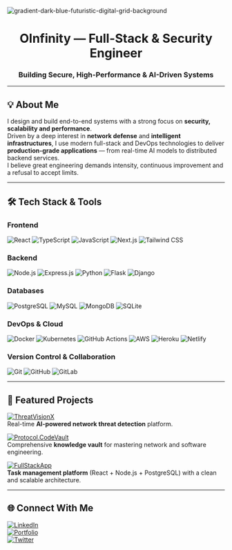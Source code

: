 <!-- Profile Banner -->
![gradient-dark-blue-futuristic-digital-grid-background](https://github.com/user-attachments/assets/115d9efb-fbb4-4ec0-81e2-755deac87501)

<h1 align="center">OInfinity — Full-Stack & Security Engineer</h1>
<h3 align="center">Building Secure, High-Performance & AI-Driven Systems</h3>

---

## 💡 About Me

I design and build end-to-end systems with a strong focus on **security, scalability and performance**.  
Driven by a deep interest in **network defense** and **intelligent infrastructures**, I use modern full-stack and DevOps technologies to deliver **production-grade applications** — from real-time AI models to distributed backend services.  
I believe great engineering demands intensity, continuous improvement and a refusal to accept limits.

---

## 🛠 Tech Stack & Tools

### **Frontend**
![React](https://img.shields.io/badge/React-20232A?style=for-the-badge&logo=react&logoColor=61DAFB)
![TypeScript](https://img.shields.io/badge/TypeScript-007ACC?style=for-the-badge&logo=typescript&logoColor=white)
![JavaScript](https://img.shields.io/badge/JavaScript-F7DF1E?style=for-the-badge&logo=javascript&logoColor=black)
![Next.js](https://img.shields.io/badge/Next.js-000000?style=for-the-badge&logo=next.js&logoColor=white)
![Tailwind CSS](https://img.shields.io/badge/Tailwind_CSS-06B6D4?style=for-the-badge&logo=tailwind-css&logoColor=white)

### **Backend**
![Node.js](https://img.shields.io/badge/Node.js-43853D?style=for-the-badge&logo=node.js&logoColor=white)
![Express.js](https://img.shields.io/badge/Express.js-404D59?style=for-the-badge)
![Python](https://img.shields.io/badge/Python-3776AB?style=for-the-badge&logo=python&logoColor=white)
![Flask](https://img.shields.io/badge/Flask-000000?style=for-the-badge&logo=flask&logoColor=white)
![Django](https://img.shields.io/badge/Django-092E20?style=for-the-badge&logo=django&logoColor=white)

### **Databases**
![PostgreSQL](https://img.shields.io/badge/PostgreSQL-316192?style=for-the-badge&logo=postgresql&logoColor=white)
![MySQL](https://img.shields.io/badge/MySQL-005C84?style=for-the-badge&logo=mysql&logoColor=white)
![MongoDB](https://img.shields.io/badge/MongoDB-4EA94B?style=for-the-badge&logo=mongodb&logoColor=white)
![SQLite](https://img.shields.io/badge/SQLite-07405E?style=for-the-badge&logo=sqlite&logoColor=white)

### **DevOps & Cloud**
![Docker](https://img.shields.io/badge/Docker-2496ED?style=for-the-badge&logo=docker&logoColor=white)
![Kubernetes](https://img.shields.io/badge/Kubernetes-326CE5?style=for-the-badge&logo=kubernetes&logoColor=white)
![GitHub Actions](https://img.shields.io/badge/GitHub_Actions-2088FF?style=for-the-badge&logo=github-actions&logoColor=white)
![AWS](https://img.shields.io/badge/AWS-232F3E?style=for-the-badge&logo=amazon-aws&logoColor=white)
![Heroku](https://img.shields.io/badge/Heroku-430098?style=for-the-badge&logo=heroku&logoColor=white)
![Netlify](https://img.shields.io/badge/Netlify-00C7B7?style=for-the-badge&logo=netlify&logoColor=white)

### **Version Control & Collaboration**
![Git](https://img.shields.io/badge/Git-F05033?style=for-the-badge&logo=git&logoColor=white)
![GitHub](https://img.shields.io/badge/GitHub-181717?style=for-the-badge&logo=github&logoColor=white)
![GitLab](https://img.shields.io/badge/GitLab-330F63?style=for-the-badge&logo=gitlab&logoColor=white)

---

## 🚀 Featured Projects

[![ThreatVisionX](https://img.shields.io/badge/ThreatVisionX-%23000000.svg?style=for-the-badge&logo=github&logoColor=white)](https://github.com/<your-username>/ThreatVisionX)  
Real-time **AI-powered network threat detection** platform.

[![Protocol.CodeVault](https://img.shields.io/badge/Protocol.CodeVault-%23000000.svg?style=for-the-badge&logo=github&logoColor=white)](https://github.com/<your-username>/Protocol.CodeVault)  
Comprehensive **knowledge vault** for mastering network and software engineering.

[![FullStackApp](https://img.shields.io/badge/FullStackApp-%23000000.svg?style=for-the-badge&logo=github&logoColor=white)](https://github.com/<your-username>/fullstackapp)  
**Task management platform** (React + Node.js + PostgreSQL) with a clean and scalable architecture.

---

## 🌐 Connect With Me
[![LinkedIn](https://img.shields.io/badge/LinkedIn-%230077B5.svg?style=for-the-badge&logo=linkedin&logoColor=white)](https://linkedin.com/in/<your-username>)  
[![Portfolio](https://img.shields.io/badge/Portfolio-%23000000.svg?style=for-the-badge&logo=vercel&logoColor=white)](https://<your-portfolio-url>)  
[![Twitter](https://img.shields.io/badge/X%20(Twitter)-000000?style=for-the-badge&logo=x&logoColor=white)](https://x.com/<your-username>)

